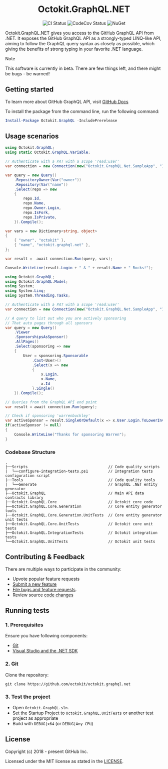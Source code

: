 <h1 align="center">Octokit.GraphQL.NET</h1>

<p align="center">
  <a style="text-decoration:none" href="https://github.com/octokit/octokit.graphql.net/actions/workflows/dotnetcore.yml">
    <img src="https://github.com/octokit/octokit.graphql.net/actions/workflows/dotnetcore.yml/badge.svg" alt="CI Status" /></a>
  <a style="text-decoration:none" href="https://codecov.io/gh/octokit/octokit.graphql.net">
    <img src="https://codecov.io/gh/octokit/octokit.graphql.net/branch/main/graph/badge.svg" alt="CodeCov Status" /></a>
  <a style="text-decoration:none" href="https://www.nuget.org/packages/Octokit.GraphQL">
    <img src="http://img.shields.io/nuget/v/Octokit.GraphQL.svg" alt="NuGet" /></a>
</p>

Octokit.GraphQL.NET gives you access to the GitHub GraphQL API from .NET. It exposes the GitHub GraphQL API as a strongly-typed LINQ-like API, aiming to follow the GraphQL query syntax as closely as possible, which giving the benefits of strong typing in your favorite .NET language.

> [!NOTE]
> This software is currently in beta. There are few things left, and there might be bugs - be warned!

## Getting started

To learn more about GitHub GraphQL API, visit [GitHub Docs](https://docs.github.com/graphql/overview)

To install the package from the command line, run the following command:

```ps1
Install-Package Octokit.GraphQL -IncludePrerelease
```

## Usage scenarios

```cs
using Octokit.GraphQL;
using static Octokit.GraphQL.Variable;

// Authenticate with a PAT with a scope 'read:user'
var connection = new Connection(new("Octokit.GraphQL.Net.SampleApp", "1.0"), "LOGGED_IN_GITHUB_USER_TOKEN");

var query = new Query()
    .RepositoryOwner(Var("owner"))
    .Repository(Var("name"))
    .Select(repo => new
    {
        repo.Id,
        repo.Name,
        repo.Owner.Login,
        repo.IsFork,
        repo.IsPrivate,
    }).Compile();

var vars = new Dictionary<string, object>
{
    { "owner", "octokit" },
    { "name", "octokit.graphql.net" },
};

var result =  await connection.Run(query, vars);

Console.WriteLine(result.Login + " & " + result.Name + " Rocks!");
```

```cs
using Octokit.GraphQL;
using Octokit.GraphQL.Model;
using System;
using System.Linq;
using System.Threading.Tasks;

// Authenticate with a PAT with a scope 'read:user'
var connection = new Connection(new("Octokit.GraphQL.Net.SampleApp", "1.0"), "LOGGED_IN_GITHUB_USER_TOKEN");

// A query to list out who you are actively sponsoring
// That auto pages through all sponsors
var query = new Query()
    .Viewer
    .SponsorshipsAsSponsor()
    .AllPages()
    .Select(sponsoring => new
    {
        User = sponsoring.Sponsorable
            .Cast<User>()
            .Select(x => new
            {
                x.Login,
                x.Name,
                x.Id
            }.Single()
    }).Compile();

// Queries from the GraphQL API end point
var result = await connection.Run(query);

// Check if sponsoring 'warrenbuckley'
var activeSponsor = result.SingleOrDefault(x => x.User.Login.ToLowerInvariant() == "warrenbuckley");
if(activeSponsor != null)
{
    Console.WriteLine("Thanks for sponsoring Warren");
}
```

### Codebase Structure

```
.
├──Scripts                                    // Code quality scripts
|  └──configure-integration-tests.ps1         // Integration tests configuration script
├──Tools                                      // Code quality tools
|  └──Generate                                // GraphQL .NET entity generator
├──Octokit.GraphQL                            // Main API data contracts library
├──Octokit.GraphQL.Core                       // Octokit core code
├──Octokit.GraphQL.Core.Generation            // Core entity generator tools
├──Octokit.GraphQL.Core.Generation.UnitTests  // Core entity generator unit tests
├──Octokit.GraphQL.Core.UnitTests             // Octokit core unit tests
├──Octokit.GraphQL.IntegrationTests           // Octokit integration tests
└──Octokit.GraphQL.UnitTests                  // Octokit unit tests
```

## Contributing & Feedback

There are multiple ways to participate in the community:

- Upvote popular feature requests
- [Submit a new feature](https://github.com/octokit/octokit.graphql.net/pulls)
- [File bugs and feature requests](https://github.com/octokit/octokit.graphql.net/issues/new/choose).
- Review source [code changes](https://github.com/octokit/octokit.graphql.net/commits)

## Running tests

### 1️. Prerequisites

Ensure you have following components:

- [Git](https://git-scm.com/)
- [Visual Studio and the .NET SDK](https://visualstudio.microsoft.com/vs/)

### 2️. Git

Clone the repository:

```git
git clone https://github.com/octokit/octokit.graphql.net
```

### 3️. Test the project

- Open `Octokit.GraphQL.sln`.
- Set the Startup Project to  `Octokit.GraphQL.UnitTests` or another test project as appropriate
- Build with `DEBUG|x64` (or `DEBUG|Any CPU`)

## License

Copyright (c) 2018 - present GitHub Inc.

Licensed under the MIT license as stated in the [LICENSE](LICENSE.md).
